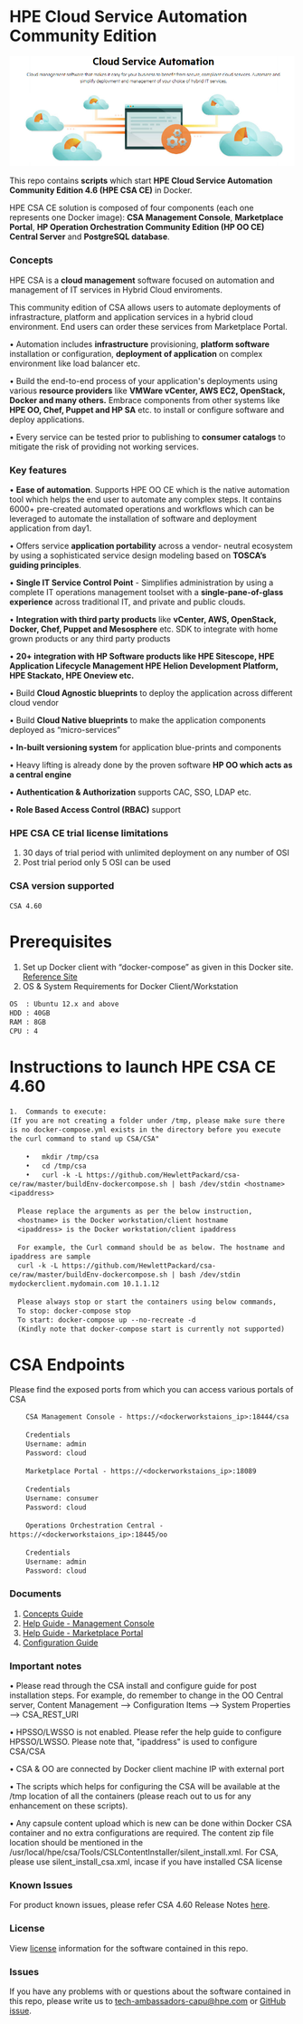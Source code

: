 # HPE Cloud Service Automation Community Edition
![HPE Cloud Service Automation Community Edition](images/csa.PNG?raw=true "CSA")

This repo contains **scripts** which start **HPE Cloud Service Automation Community Edition 4.6 (HPE CSA CE)** in Docker. 

HPE CSA CE solution is composed of four components (each one represents one Docker image): **CSA Management Console**, **Marketplace Portal**, **HP Operation Orchestration Community Edition (HP OO CE) Central Server** and **PostgreSQL database**. 


### Concepts
HPE CSA is a **cloud management** software focused on automation and management of IT services in Hybrid Cloud enviroments. 

This community edition of CSA allows users to automate deployments of infrastracture, platform and application services in a hybrid cloud environment. End users can order these services from Marketplace Portal.

•	Automation includes **infrastructure** provisioning, **platform software** installation or configuration, **deployment of application** on complex environment like load balancer etc. 

•	Build the end-to-end process of your application's deployments using various **resource providers** like **VMWare vCenter, AWS EC2, OpenStack, Docker and many others.** Embrace components from other systems like **HPE OO, Chef,		Puppet and HP SA** etc. to install or configure software and deploy applications. 

•	Every service can be tested prior to publishing to **consumer catalogs** to mitigate the risk of providing not working services.


### Key features

•	**Ease of automation**. Supports HPE OO CE which is  the native automation tool which helps the end user to automate any complex steps. It contains 6000+ pre-created automated operations and workflows which can be		leveraged to automate the installation of software and deployment application from day1. 

•	Offers service **application portability** across a vendor- neutral ecosystem by using a sophisticated service design modeling based on **TOSCA’s guiding principles**.

•	**Single IT Service Control Point** - Simplifies administration by using a complete IT operations management toolset with a **single-pane-of-glass experience** across traditional IT, and private and public clouds.

•	**Integration with third party products** like **vCenter, AWS, OpenStack, Docker, Chef, Puppet and Mesosphere** etc. SDK to integrate with home grown products or any third party products

•	**20+ integration with HP Software products like HPE Sitescope, HPE Application Lifecycle Management HPE Helion Development Platform, HPE Stackato, HPE Oneview etc.**

•	Build **Cloud Agnostic blueprints** to deploy the application across different cloud vendor

•	Build **Cloud Native blueprints** to make the application components deployed as “micro-services”

•	**In-built versioning system** for application blue-prints and components

•	Heavy lifting is already done by the proven software **HP OO which acts as a central engine**

•	**Authentication & Authorization** supports CAC, SSO, LDAP etc.

•	**Role Based Access Control (RBAC)** support



### HPE CSA CE trial license limitations
1.	30 days of trial period with unlimited deployment on any number of OSI
2.	Post trial period only 5 OSI can be used

### CSA version supported
```
CSA 4.60
```

# Prerequisites 
1.	Set up Docker client with “docker-compose” as given in this  Docker site. [Reference Site](https://docs.docker.com/engine/installation/linux/ubuntulinux/)
2.	OS & System Requirements for Docker Client/Workstation
```
OS  : Ubuntu 12.x and above
HDD : 40GB 
RAM : 8GB 
CPU : 4
```

# Instructions to launch HPE CSA CE 4.60

```
1.	Commands to execute:
(If you are not creating a folder under /tmp, please make sure there is no docker-compose.yml exists in the directory before you execute the curl command to stand up CSA/CSA"

	•	mkdir /tmp/csa
	•	cd /tmp/csa 
	•	curl -k -L https://github.com/HewlettPackard/csa-ce/raw/master/buildEnv-dockercompose.sh | bash /dev/stdin <hostname> <ipaddress>
 
  Please replace the arguments as per the below instruction,
  <hostname> is the Docker workstation/client hostname
  <ipaddress> is the Docker workstation/client ipaddress

  For example, the Curl command should be as below. The hostname and ipaddress are sample
  curl -k -L https://github.com/HewlettPackard/csa-ce/raw/master/buildEnv-dockercompose.sh | bash /dev/stdin mydockerclient.mydomain.com 10.1.1.12

  Please always stop or start the containers using below commands,
  To stop: docker-compose stop
  To start: docker-compose up --no-recreate -d
  (Kindly note that docker-compose start is currently not supported)
```

# CSA Endpoints
Please find the exposed ports from which you can access various portals of CSA
```
	CSA Management Console - https://<dockerworkstaions_ip>:18444/csa

	Credentials 	
	Username: admin
	Password: cloud
	
	Marketplace Portal - https://<dockerworkstaions_ip>:18089

	Credentials 	
	Username: consumer
	Password: cloud

	Operations Orchestration Central - https://<dockerworkstaions_ip>:18445/oo
	
	Credentials 
	Username: admin
	Password: cloud	
```


### Documents
1.	[Concepts Guide](https://github.com/HewlettPackard/csa-ce/raw/master/CSA4.6/Docs/CSA_460_Concepts_Guide.pdf)
2.	[Help Guide - Management Console](https://github.com/HewlettPackard/csa-ce/raw/master/CSA4.6/Docs/CSA_460_Management_Console_Help.pdf)
3.	[Help Guide - Marketplace Portal](https://github.com/HewlettPackard/csa-ce/raw/master/CSA4.6/Docs/CSA_460_Marketplace_Portal_Help.pdf)
4.	[Configuration Guide](https://github.com/HewlettPackard/csa-ce/raw/master/CSA4.6/Docs/CSA_460_Configuration_Guide.pdf)



### Important notes

• Please read through the CSA install and configure guide for post installation steps. For example, do remember to change in the OO Central server, 
	Content Management --> Configuration Items --> System Properties --> CSA_REST_URI

• HPSSO/LWSSO is not enabled. Please refer the help guide to configure HPSSO/LWSSO. Please note that, "ipaddress" is used to configure CSA/CSA

• CSA & OO are connected by Docker client machine IP with external port

• The scripts which helps for configuring the CSA will be available at the /tmp location of all the containers (please reach out to us for any enhancement on these scripts).

• Any capsule content upload which is new can be done within Docker CSA container and no extra configurations are required. The content zip file location should be mentioned in the
	/usr/local/hpe/csa/Tools/CSLContentInstaller/silent_install.xml. 
	For CSA, please use silent_install_csa.xml, incase if you have installed CSA license

### Known Issues
For product known issues, please refer CSA 4.60 Release Notes [here](https://github.com/HewlettPackard/csa-ce/raw/master/CSA4.6/Docs/CSA_460_Release_Notes.pdf).

### License
View [license](https://github.com/HewlettPackard/csa-ce/blob/master/LICENSE) information for the software contained in this repo.

### Issues
If you have any problems with or questions about the software contained in this repo, please write us to tech-ambassadors-capu@hpe.com or [GitHub issue](https://github.com/HewlettPackard/csa-ce/issues).
